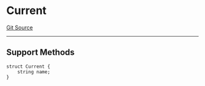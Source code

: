 # Current
[Git Source](https://github.com/metacontract/mc/blob/7db22f6d7abc05705d21c7601fb406ca49c18557/src/devkit/Flattened.sol)

---------------------
Support Methods
-----------------------


```solidity
struct Current {
    string name;
}
```

